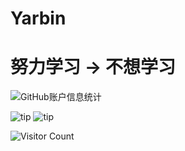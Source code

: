 # Yarbin 
# 努力学习 -> 不想学习
![GitHub账户信息统计](https://github-stats.ubrong.com/api?username=Yarbin&show_icons=true&theme=tokyonight) 

![tip](https://badgen.net/badge/python/3.1.6/green?icon=packagephobia) 
![tip](https://badgen.net/badge/vue/3/orange?icon=vue) 



![Visitor Count](https://profile-counter.glitch.me/{Qwasn123}/count.svg) 
